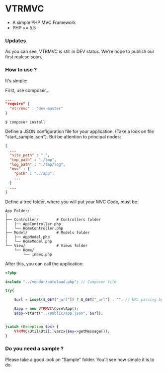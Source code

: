 # VTRMVC
* A simple PHP MVC Framework
* PHP >= 5.5

### Updates
As you can see, VTRMVC is still in DEV status.
We're hope to publish our first realese soon.


### How to use ?
It's simple:

First, use composer... 

```json
...
"require" {
  "vtr/mvc" : "dev-master"
}
```

```
$ composer install
```

Define a JSON configuration file for your application. (Take a look on file "start_sample.json").
But be attention to principal nodes:

```json
{
  ...
  "site_path" : ".",
  "tmp_path" : "./tmp",
  "log_path" : "./tmp/log",
  "mvc" : {
    "path" : "../app",
    ...
  }
  ...
}
```

Define a tree folder, where you will put your MVC Code, must be:

```
App Folder/
|
├── Controller/        # Controllers folder
|   ├── AppController.php
|   └── HomeController.php
├── Model/             # Models folder
|   ├── AppModel.php
|   └── HomeModel.php
└── View/              # Views folder
    └── Home/
        └── index.php   

```

After this, you can call the application:
```php
<?php

include "../vendor/autoload.php"; // Composer file

try{

    $url = isset($_GET["_url"]) ? $_GET["_url"] : ""; // URL passing by .htaccess

    $app = new VTRMVC\Core\App();
    $app->start("../public/app.json", $url);


}catch (Exception $ex) {
    VTRMVC\Util\Util::varzx($ex->getMessage());
}
```

### Do you need a sample ?
Please take a good look on "Sample" folder. You'll see how simple it is to do.
